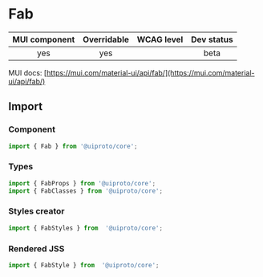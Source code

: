 # Fab

MUI component | Overridable | WCAG level | Dev status
:-----------: | :---------: | :--------: | :------------:
yes | yes | | beta

MUI docs: [https://mui.com/material-ui/api/fab/](https://mui.com/material-ui/api/fab/)

## Import

### Component
```javascript
import { Fab } from '@uiproto/core';
```
### Types
```javascript
import { FabProps } from '@uiproto/core';
import { FabClasses } from '@uiproto/core';
```

### Styles creator
```javascript
import { FabStyles } from  '@uiproto/core';
```

### Rendered JSS
```javascript
import { FabStyle } from  '@uiproto/core';
```

